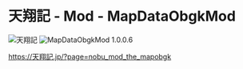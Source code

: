 # 天翔記 - Mod - MapDataObgkMod

![天翔記](https://img.shields.io/badge/天翔記-with_PK-6479ff.svg)
![MapDataObgkMod 1.0.0.6](https://img.shields.io/badge/MapDataObgkMod-1.0.0.6-6479ff.svg)

https://天翔記.jp/?page=nobu_mod_the_mapobgk